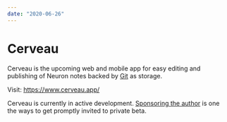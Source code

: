 ```yaml
---
date: "2020-06-26"
---
```


# Cerveau

Cerveau is the upcoming web and mobile app for easy editing and publishing of Neuron notes backed by [Git](https://guides.github.com/introduction/git-handbook/) as storage.

Visit: <https://www.cerveau.app/>

Cerveau is currently in active development. [Sponsoring the author](https://github.com/sponsors/srid) is one the ways to get promptly invited to private beta.
